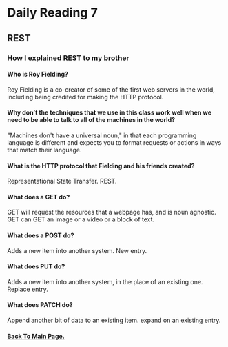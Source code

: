 # Daily Reading 7

## REST

### How I explained REST to my brother

#### Who is Roy Fielding?

Roy Fielding is a co-creator of some of the first web servers in the world, including being credited for making the HTTP protocol.

#### Why don’t the techniques that we use in this class work well when we need to be able to talk to all of the machines in the world?

"Machines don't have a universal noun," in that each programming language is different and expects you to format requests or actions in ways that match their language.

#### What is the HTTP protocol that Fielding and his friends created?

Representational State Transfer. REST.

#### What does a GET do?

GET will request the resources that a webpage has, and is noun agnostic. GET can GET an image or a video or a block of text.

#### What does a POST do?

Adds a new item into another system. New entry.

#### What does PUT do?

Adds a new item into another system, in the place of an existing one. Replace entry.

#### What does PATCH do?

Append another bit of data to an existing item. expand on an existing entry.

#### [Back To Main Page.](https://colorinvert.github.io/reading-notes/)